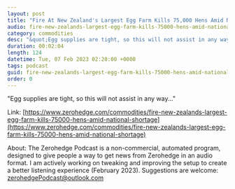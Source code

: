 ```yaml
---
layout: post
title: "Fire At New Zealand's Largest Egg Farm Kills 75,000 Hens Amid National Shortage"
audio: fire-new-zealands-largest-egg-farm-kills-75000-hens-amid-national-shortage-0
category: commodities
desc: "&quot;Egg supplies are tight, so this will not assist in any way...&quot;"
duration: 00:02:04
length: 124
datetime: Tue, 07 Feb 2023 02:20:00 +0000
tags: podcast
guid: fire-new-zealands-largest-egg-farm-kills-75000-hens-amid-national-shortage-0
order: 0
---
```

&quot;Egg supplies are tight, so this will not assist in any way...&quot;

Link: [https://www.zerohedge.com/commodities/fire-new-zealands-largest-egg-farm-kills-75000-hens-amid-national-shortage](https://www.zerohedge.com/commodities/fire-new-zealands-largest-egg-farm-kills-75000-hens-amid-national-shortage)

About: The Zerohedge Podcast is a non-commercial, automated program, designed to give people a way to get news from Zerohedge in an audio format.  I am actively working on tweaking and improving the setup to create a better listening experience (February 2023).  Suggestions are welcome: [zerohedgePodcast@outlook.com](mailto:zerohedgePodcast@outlook.com)
